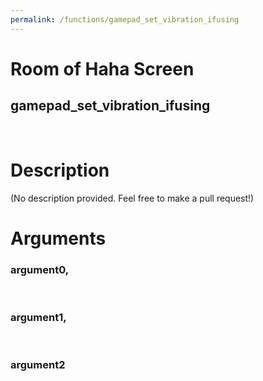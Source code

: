 ```yaml
---
permalink: /functions/gamepad_set_vibration_ifusing
---
```

# Room of Haha Screen  
## gamepad_set_vibration_ifusing  
&nbsp;  
# Description  
(No description provided. Feel free to make a pull request!) 
&nbsp;  
# Arguments
### argument0, 

&nbsp;  
### argument1, 

&nbsp;  
### argument2

&nbsp;  


